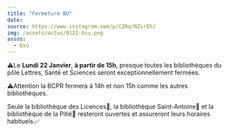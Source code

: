 ```yaml
---
title: "Fermeture BU"
date:
source: https://www.instagram.com/p/C2RqrNZirEh/
img: /assets/actus/0122-bsu.png
assos:
  - bsu
---
```


⚠️Le __Lundi 22 Janvier__, __à partir de 15h__, presque toutes les bibliothèques du pôle Lettres, Santé et Sciences seront exceptionnellement fermées.

⚠️Attention la BCPR fermera à 14h et non 15h comme les autres bibliothèques.

Seule la bibliothèque des Licences🔵, la bibliothèque Saint-Antoine🔴 et la bibliothèque de la Pitié🔴 resteront ouvertes et assureront leurs horaires habituels.✅
